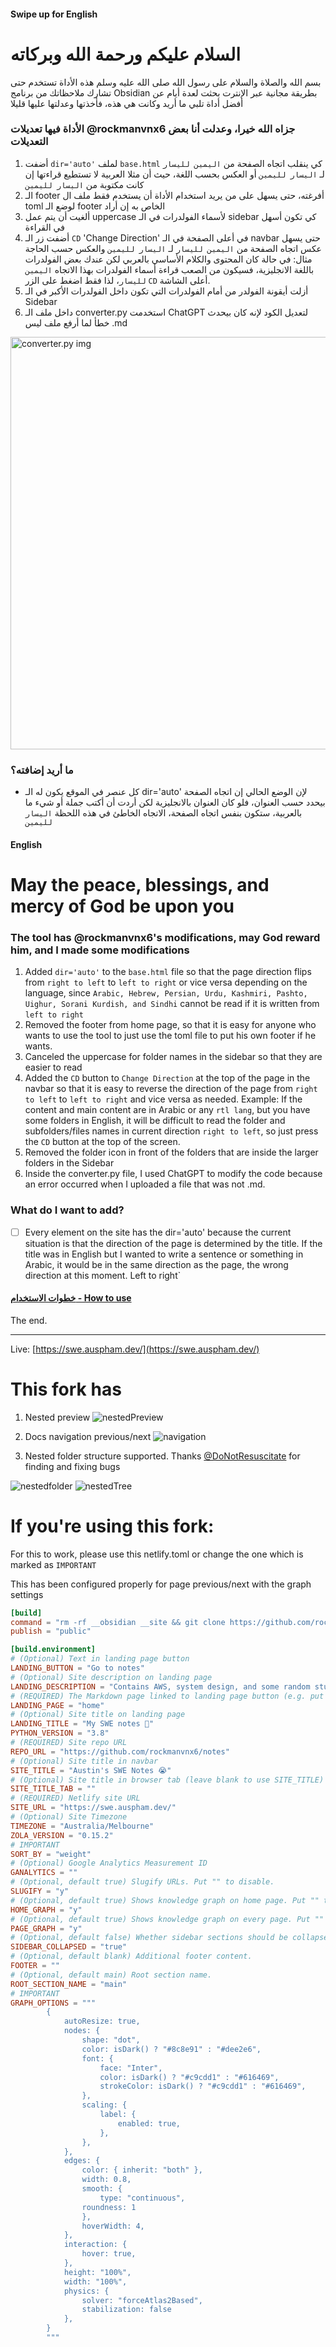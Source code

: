 #### Swipe up for English
# السلام عليكم ورحمة الله وبركاته

بسم الله والصلاة والسلام على رسول الله صلى الله عليه وسلم
هذه الأداة تستخدم حتى تشارك ملاحظاتك من برنامج Obsidian بطريقة مجانية عبر الإنترت
بحثت لعدة أيام عن أفضل أداة تلبي ما أريد وكانت هي هذه، فأخذتها وعدلتها عليها قليلا

### الأداة فيها تعديلات @rockmanvnx6 جزاه الله خيرا، وعدلت أنا بعض التعديلات

1. أضفت `dir='auto'` لملف `base.html` كي ينقلب اتجاه الصفحة من `اليمين لليسار` لـ `اليسار لليمين` أو العكس بحسب اللغة،  حيث أن  مثلا العربية لا تستطيع قراءتها إن كانت مكتوبة من `اليسار لليمين`
2. الـ footer أفرغته، حتى يسهل على من يريد استخدام الأداة أن يستخدم فقط ملف ال toml لوضع الـ footer الخاص به إن أراد
3. ألغيت أن يتم عمل uppercase لأسماء الفولدرات في الـ sidebar كي تكون أسهل في القراءة
4. أضفت زر الـ `CD` 'Change Direction' في أعلى الصفحة في الـ navbar حتى يسهل عكس اتجاه الصفحة من `اليمين لليسار` لـ `اليسار لليمين` والعكس حسب الحاجة
مثال: في حالة كان المحتوى والكلام الأساسي بالعربي لكن عندك بعض الفولدرات باللغة الانجليزية، فسيكون من الصعب قراءة أسماء الفولدرات بهذا الاتجاه `اليمين لليسار`، لذا فقط اضغط على الزر `CD` أعلى الشاشة.
5. أزلت أيقونة الفولدر من أمام الفولدرات التي تكون داخل الفولدرات الأكبر في الـ Sidebar
6. داخل ملف الـ converter.py استخدمت ChatGPT لتعديل الكود لإنه كان بيحدث خطأ لما أرفع ملف ليس .md
<img src="README.asset/solve_converter.jpg" alt="converter.py img" width="1280" height="660">

### ما أريد إضافته؟
- كل عنصر في الموقع يكون له الـ dir='auto'
لإن الوضع الحالي إن اتجاه الصفحة بيحدد حسب العنوان، فلو كان العنوان بالانجليزية لكن أردت أن أكتب جملة أو شيء ما بالعربية، ستكون بنفس اتجاه الصفحة، الاتجاه الخاطئ في هذه اللحظة `اليسار لليمين`

#### English
# May the peace, blessings, and mercy of God be upon you

### The tool has @rockmanvnx6's modifications, may God reward him, and I made some modifications

1. Added `dir='auto'` to the `base.html` file so that the page direction flips from `right to left` to `left to right` or vice versa depending on the language, since `Arabic, Hebrew, Persian, Urdu, Kashmiri, Pashto, Uighur, Sorani Kurdish, and Sindhi` cannot be read if it is written from `left to right`
2. Removed the footer from home page, so that it is easy for anyone who wants to use the tool to just use the toml file to put his own footer if he wants.
3. Canceled the uppercase for folder names in the sidebar so that they are easier to read
4. Added the `CD` button to `Change Direction` at the top of the page in the navbar so that it is easy to reverse the direction of the page from `right to left` to `left to right` and vice versa as needed.
Example: If the content and main content are in Arabic or any `rtl lang`, but you have some folders in English, it will be difficult to read the folder and subfolders/files names in current direction `right to left`, so just press the `CD` button at the top of the screen.
5. Removed the folder icon in front of the folders that are inside the larger folders in the Sidebar
6. Inside the converter.py file, I used ChatGPT to modify the code because an error occurred when I uploaded a file that was not .md.

### What do I want to add?
- [ ] Every element on the site has the dir='auto'
because the current situation is that the direction of the page is determined by the title. If the title was in English but I wanted to write a sentence or something in Arabic, it would be in the same direction as the page, the wrong direction at this moment. Left to right`

#### <a href="https://github.com/ppeetteerrs/obsidian-zola#setup" target="_blank">خطوات الاستخدام - How to use</a>

The end.

---
Live: [https://swe.auspham.dev/](https://swe.auspham.dev/)

# This fork has

1. Nested preview
![nestedPreview](README.asset/nestedpreview.png)

2. Docs navigation previous/next
![navigation](README.asset/docsnav.png)

3. Nested folder structure supported. Thanks [@DoNotResuscitate](https://github.com/DoNotResuscitate/) for finding and fixing bugs

![nestedfolder](README.asset/nestedFolder.png) ![nestedTree](README.asset/nestedpreview_tree.png)



# If you're using this fork:

For this to work, please use this netlify.toml or change the one which is marked as `IMPORTANT`

This has been configured properly for page previous/next with the graph settings


```toml
[build]
command = "rm -rf __obsidian __site && git clone https://github.com/rockmanvnx6/obsidian-zola.git __site && __site/run.sh || true"
publish = "public"

[build.environment]
# (Optional) Text in landing page button
LANDING_BUTTON = "Go to notes"
# (Optional) Site description on landing page
LANDING_DESCRIPTION = "Contains AWS, system design, and some random stuff"
# (REQUIRED) The Markdown page linked to landing page button (e.g. put home for ./home.md)
LANDING_PAGE = "home"
# (Optional) Site title on landing page
LANDING_TITLE = "My SWE notes 💖"
PYTHON_VERSION = "3.8"
# (REQUIRED) Site repo URL
REPO_URL = "https://github.com/rockmanvnx6/notes"
# (Optional) Site title in navbar
SITE_TITLE = "Austin's SWE Notes 😭"
# (Optional) Site title in browser tab (leave blank to use SITE_TITLE)
SITE_TITLE_TAB = ""
# (REQUIRED) Netlify site URL
SITE_URL = "https://swe.auspham.dev/"
# (Optional) Site Timezone
TIMEZONE = "Australia/Melbourne"
ZOLA_VERSION = "0.15.2"
# IMPORTANT
SORT_BY = "weight"
# (Optional) Google Analytics Measurement ID
GANALYTICS = ""
# (Optional, default true) Slugify URLs. Put "" to disable.
SLUGIFY = "y"
# (Optional, default true) Shows knowledge graph on home page. Put "" to disable.
HOME_GRAPH = "y"
# (Optional, default true) Shows knowledge graph on every page. Put "" to disable.
PAGE_GRAPH = "y"
# (Optional, default false) Whether sidebar sections should be collapsed by default.
SIDEBAR_COLLAPSED = "true"
# (Optional, default blank) Additional footer content.
FOOTER = ""
# (Optional, default main) Root section name.
ROOT_SECTION_NAME = "main"
# IMPORTANT
GRAPH_OPTIONS = """
        {
			autoResize: true,
        	nodes: {
        		shape: "dot",
        		color: isDark() ? "#8c8e91" : "#dee2e6",
        		font: {
        			face: "Inter",
        			color: isDark() ? "#c9cdd1" : "#616469",
        			strokeColor: isDark() ? "#c9cdd1" : "#616469",
        		},
        		scaling: {
        			label: {
        				enabled: true,
        			},
        		},
        	},
        	edges: {
        		color: { inherit: "both" },
        		width: 0.8,
        		smooth: {
        			type: "continuous",
				roundness: 1
        		},
        		hoverWidth: 4,
        	},
        	interaction: {
        		hover: true,
        	},
        	height: "100%",
        	width: "100%",
        	physics: {
				solver: "forceAtlas2Based",
				stabilization: false
        	},
        }
        """



```
